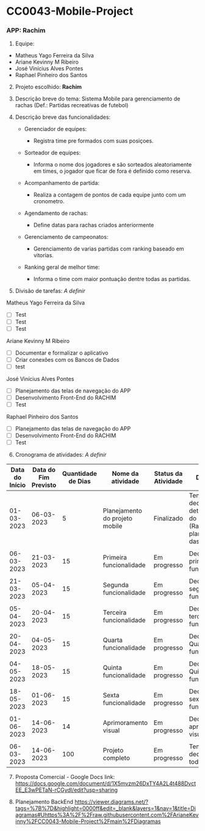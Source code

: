 # CC0043-Mobile-Project

### **APP: Rachim**

1. Equipe:

- Matheus Yago Ferreira da Silva
- Ariane Kevinny M Ribeiro
- José Vinícius Alves Pontes
- Raphael Pinheiro dos Santos

2. Projeto escolhido: **Rachim**

3. Descrição breve do tema: Sistema Mobile para gerenciamento de rachas (Def.: Partidas recreativas de futebol) 

4. Descrição breve das funcionalidades:
 
   * Gerenciador de equipes:

      * Registra time pre formados com suas posiçoes.
 
   * Sorteador de equipes:
   
      * Informa o nome dos jogadores e são sorteados aleatoriamente em times, o jogador que ficar de fora é definido como reserva.
      
   * Acompanhamento de partida:
   
      * Realiza a contagem de pontos de cada equipe junto com um cronometro.
      
   * Agendamento de rachas:
   
      * Define datas para rachas criados anteriormente
      
   * Gerenciamento de campeonatos:
   
      * Gerenciamento de varias partidas com ranking baseado em vitorias.

   * Ranking geral de melhor time:

      * Informa o time com maior pontuação dentre todas as partidas.

5. Divisão de tarefas: *A definir*

Matheus Yago Ferreira da Silva
- [ ] Test
- [ ] Test 
- [ ] Test

Ariane Kevinny M Ribeiro
- [ ] Documentar e formalizar o aplicativo
- [ ] Criar conexões com os Bancos de Dados 
- [ ] test

José Vinícius Alves Pontes
- [ ] Planejamento das telas de navegação do APP
- [ ] Desenvolvimento Front-End do RACHIM 
- [ ] Test

Raphael Pinheiro dos Santos
- [ ] Planejamento das telas de navegação do APP
- [ ] Desenvolvimento Front-End do RACHIM
- [ ] Test

6. Cronograma de atividades: *A definir*

| Data  do Início | Data do Fim Previsto | Quantidade de Dias | Nome da atividade | Status da Atividade | Descrição |
|---|---|---|---|---|---|
| 01-03-2023  | 06-03-2023 | 5 | Planejamento do projeto mobile | Finalizado | Tempo dedicado ao detalhamento do produto (Rachim) e planejamento das ações | 
|   |   |   |   |   |   |   |
| 06-03-2023 | 21-03-2023 | 15 | Primeira funcionalidade | Em progresso | Dedicação a primeira funcionalidade |   |
|   |   |   |   |   |   |   |
| 21-03-2023 | 05-04-2023 | 15 | Segunda funcionalidade | Em progresso | Dedicação a segunda funcionalidade |   |
|   |   |   |   |   |   |   |
| 05-04-2023 | 20-04-2023 | 15 | Terceira funcionalidade | Em progresso | Dedicação a terceira funcionalidade |   |
|   |   |   |   |   |   |   |
| 20-04-2023 | 04-05-2023 | 15 | Quarta funcionalidade | Em progresso | Dedicação a Quarta funcionalidade |   |
|   |   |   |   |   |   |   |
| 04-05-2023 | 18-05-2023 | 15 | Quinta funcionalidade | Em progresso | Dedicação a Quinta funcionalidade |   |
|   |   |   |   |   |   |   |
| 18-05-2023 | 01-06-2023 | 15 | Sexta funcionalidade | Em progresso | Dedicação a sexta funcionalidade |   |
|   |   |   |   |   |   |   |
| 01-06-2023 | 14-06-2023 | 14 | Aprimoramento visual | Em progresso | Dedicação ao aprimoramento visual |   |
|   |   |   |   |   |   |   |
| 06-03-2023 | 14-06-2023 |  100 | Projeto completo   | Em progresso   |   Tempo dedicado a todo o projeto |   |


7. Proposta Comercial - Google Docs link: https://docs.google.com/document/d/1X5mvzm26DxTY4A2L4t488DvctEE_E3wPETaN-rCGydI/edit?usp=sharing 

8. Planejamento BackEnd
https://viewer.diagrams.net/?tags=%7B%7D&highlight=0000ff&edit=_blank&layers=1&nav=1&title=Diagramas#Uhttps%3A%2F%2Fraw.githubusercontent.com%2FArianeKevinny%2FCC0043-Mobile-Project%2Fmain%2FDiagramas
